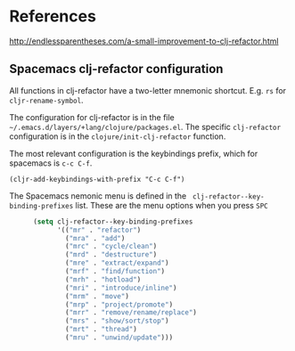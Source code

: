 # References

http://endlessparentheses.com/a-small-improvement-to-clj-refactor.html

## Spacemacs clj-refactor configuration

All functions in clj-refactor have a two-letter mnemonic shortcut. E.g. `rs` for `cljr-rename-symbol`.

The configuration for clj-refactor is in the file `~/.emacs.d/layers/+lang/clojure/packages.el`.  The specific `clj-refactor` configuration is in the `clojure/init-clj-refactor` function.

The most relevant configuration is the keybindings prefix, which for spacemacs is `c-c C-f`.

```elisp
(cljr-add-keybindings-with-prefix "C-c C-f")
```

The Spacemacs nemonic menu is defined in the ` clj-refactor--key-binding-prefixes` list.  These are the menu options when you press `SPC`

```lisp
      (setq clj-refactor--key-binding-prefixes
            '(("mr" . "refactor")
              ("mra" . "add")
              ("mrc" . "cycle/clean")
              ("mrd" . "destructure")
              ("mre" . "extract/expand")
              ("mrf" . "find/function")
              ("mrh" . "hotload")
              ("mri" . "introduce/inline")
              ("mrm" . "move")
              ("mrp" . "project/promote")
              ("mrr" . "remove/rename/replace")
              ("mrs" . "show/sort/stop")
              ("mrt" . "thread")
              ("mru" . "unwind/update")))
```
